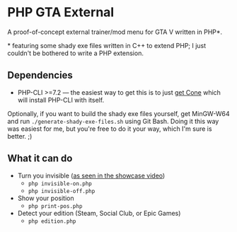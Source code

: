 # PHP GTA External

A proof-of-concept external trainer/mod menu for GTA V written in PHP\*.

\* featuring some shady exe files written in C++ to extend PHP; I just couldn't be bothered to write a PHP extension.

## Dependencies

- PHP-CLI >=7.2 — the easiest way to get this is to just [get Cone](https://getcone.org) which will install PHP-CLI with itself.

Optionally, if you want to build the shady exe files yourself, get MinGW-W64 and run `./generate-shady-exe-files.sh` using Git Bash. Doing it this way was easiest for me, but you're free to do it your way, which I'm sure is better. ;)

## What it can do

- Turn you invisible ([as seen in the showcase video](https://www.youtube.com/watch?v=a_XwK-G3Bfg))
    - `php invisible-on.php`
    - `php invisible-off.php`
- Show your position
    - `php print-pos.php`
- Detect your edition (Steam, Social Club, or Epic Games)
    - `php edition.php` 
